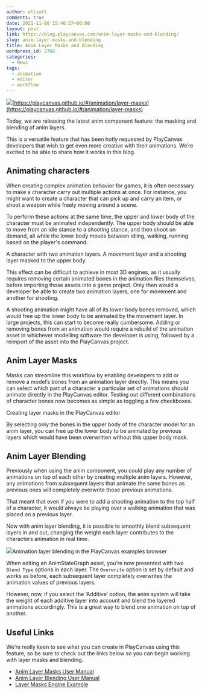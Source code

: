 ```yaml
---
author: elliott
comments: true
date: 2021-11-08 15:46:17+00:00
layout: post
link: https://blog.playcanvas.com/anim-layer-masks-and-blending/
slug: anim-layer-masks-and-blending
title: Anim Layer Masks and Blending
wordpress_id: 2768
categories:
  - News
tags:
  - animation
  - editor
  - workflow
---
```


![](https://lh4.googleusercontent.com/Eyb5GmRmkoY49YgJ1lfhpUIlrqjMp3su-QSxv9tZaVwodCd6MKjndEJa_LbtFT2YA4DK8hKtoaaFbQWVlTjgolXx5QkoiUU4ivK_BntvIU5tK24cBpFqtSSAwnMR9opXm0j34eRA)[https://playcanvas.github.io/#/animation/layer-masks](https://playcanvas.github.io/#/animation/layer-masks)

Today, we are releasing the latest anim component feature: the masking and blending of anim layers.

This is a versatile feature that has been hotly requested by PlayCanvas developers that wish to get even more creative with their animations. We’re excited to be able to share how it works in this blog.

## Animating characters

When creating complex animation behavior for games, it is often necessary to make a character carry out multiple actions at once. For instance, you might want to create a character that can pick up and carry an item, or shoot a weapon while freely moving around a scene.

To perform these actions at the same time, the upper and lower body of the character must be animated independently. The upper body should be able to move from an idle stance to a shooting stance, and then shoot on demand, all while the lower body moves between idling, walking, running based on the player's command.

A character with two animation layers. A movement layer and a shooting layer masked to the upper body

This effect can be difficult to achieve in most 3D engines, as it usually requires removing certain animated bones in the animation files themselves, before importing those assets into a game project. Only then would a developer be able to create two animation layers, one for movement and another for shooting.

A shooting animation might have all of its lower body bones removed, which would free up the lower body to be animated by the movement layer. In large projects, this can start to become really cumbersome. Adding or removing bones from an animation would require a rebuild of the animation asset in whichever modelling software the developer is using, followed by a reimport of the asset into the PlayCanvas project.

## Anim Layer Masks

Masks can streamline this workflow by enabling developers to add or remove a model’s bones from an animation layer directly. This means you can select which part of a character a particular set of animations should animate directly in the PlayCanvas editor. Testing out different combinations of character bones now becomes as simple as toggling a few checkboxes.

Creating layer masks in the PlayCanvas editor

By selecting only the bones in the upper body of the character model for an anim layer, you can free up the lower body to be animated by previous layers which would have been overwritten without this upper body mask.

## Anim Layer Blending

Previously when using the anim component, you could play any number of animations on top of each other by creating multiple anim layers. However, any animations from subsequent layers that animate the same bones as previous ones will completely overwrite those previous animations.

That meant that even if you were to add a shooting animation to the top half of a character, it would always be playing over a walking animation that was placed on a previous layer.

Now with anim layer blending, it is possible to smoothly blend subsequent layers in and out, changing the weight each layer contributes to the characters animation in real time.

![](https://lh6.googleusercontent.com/NnFYuUrYrST9WJFLrNnMx38nOvXhYih3hZlizu6F0fl1fXMmKtJAdkllM36qV1IF3vC6ycVGm1kKnhNt1Eie76ldhCk1XkznKsIxyGl0KK2R9px4UFe_eFhbRmuV3y51OYD68Gry)Animation layer blending in the PlayCanvas examples browser

When editing an AnimStateGraph asset, you’re now presented with two `Blend Type` options in each layer. The `Overwrite` option is set by default and works as before, each subsequent layer completely overwrites the animation values of previous layers.

However, now, if you select the ‘Additive’ option, the anim system will take the weight of each additive layer into account and blend the layered animations accordingly. This is a great way to blend one animation on top of another.

## Useful Links

We’re really keen to see what you can create in PlayCanvas using this feature, so be sure to check out the links below so you can begin working with layer masks and blending.

- [Anim Layer Masks User Manual](https://developer.playcanvas.com/en/user-manual/animation/anim-layer-masking/)
- [Anim Layer Blending User Manual](https://developer.playcanvas.com/en/user-manual/animation/anim-state-graph-assets/#layer-blending)
- [Layer Masks Engine Example](https://playcanvas.github.io/#/animation/layer-masks)
